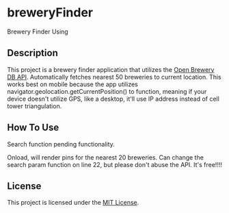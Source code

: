 # breweryFinder

Brewery Finder Using

## Description

This project is a brewery finder application that utilizes the [Open Brewery DB API](https://api.openbrewerydb.org/breweries).  Automatically fetches nearest 50 breweries to current location.  This works best on mobile because
the app utilizes navigator.geolocation.getCurrentPosition() to function, meaning if your device doesn't utilize GPS, like a desktop, it'll use IP address instead of cell tower triangulation.

## How To Use

Search function pending functionality.

Onload, will render pins for the nearest 20 breweries.  Can change the search param function on line 22, but please don't abuse the API.  It's free!!!!  



## License

This project is licensed under the [MIT License](LICENSE).